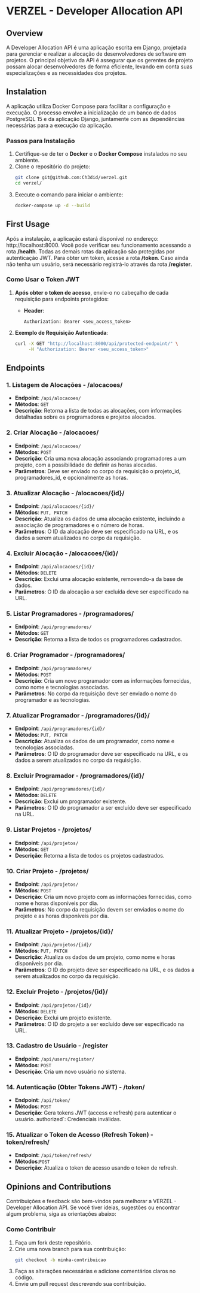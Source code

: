 # VERZEL - **Developer Allocation API**  

## Overview
A Developer Allocation API é uma aplicação escrita em Django, projetada para gerenciar e realizar a alocação de desenvolvedores de software em projetos. 
O principal objetivo da API é assegurar que os gerentes de projeto possam alocar desenvolvedores de forma eficiente, levando em conta suas especializações e as necessidades dos projetos.

## Instalation
A aplicação utiliza Docker Compose para facilitar a configuração e execução. O processo envolve a inicialização de um banco de dados PostgreSQL 15 e da aplicação Django, juntamente com as dependências necessárias para a execução da aplicação.

### Passos para Instalação
1. Certifique-se de ter o **Docker** e o **Docker Compose** instalados no seu ambiente.
2. Clone o repositório do projeto:
   ```bash
   git clone git@github.com:Ch3did/verzel.git
   cd verzel/
3. Execute o comando para iniciar o ambiente:
   ```bash
   docker-compose up -d --build


## First Usage 

Após a instalação, a aplicação estará disponível no endereço: http://localhost:8000. Você pode verificar seu funcionamento acessando a rota **/health**. Todas as demais rotas da aplicação são protegidas por autenticação JWT. Para obter um token, acesse a rota **/token**. Caso ainda não tenha um usuário, será necessário registrá-lo através da rota **/register**.

### **Como Usar o Token JWT**

1. **Após obter o token de acesso**, envie-o no cabeçalho de cada requisição para endpoints protegidos:
   - **Header**:
     ```
     Authorization: Bearer <seu_access_token>
     ```

2. **Exemplo de Requisição Autenticada**:
   ```bash
   curl -X GET "http://localhost:8000/api/protected-endpoint/" \
        -H "Authorization: Bearer <seu_access_token>"
   ```

## Endpoints


### 1. Listagem de Alocações - /alocacoes/

- **Endpoint**: `/api/alocacoes/`
- **Métodos**: `GET`
- **Descrição**: Retorna a lista de todas as alocações, com informações detalhadas sobre os programadores e projetos alocados.

### 2. Criar Alocação - /alocacoes/

- **Endpoint**: `/api/alocacoes/`
- **Métodos**: `POST`
- **Descrição**: Cria uma nova alocação associando programadores a um projeto, com a possibilidade de definir as horas alocadas.
- **Parâmetros**: Deve ser enviado no corpo da requisição o projeto_id, programadores_id, e opcionalmente as horas.

### 3. Atualizar Alocação - /alocacoes/{id}/

- **Endpoint**: `/api/alocacoes/{id}/`
- **Métodos**: `PUT, PATCH`
- **Descrição**: Atualiza os dados de uma alocação existente, incluindo a associação de programadores e o número de horas.
- **Parâmetros**: O ID da alocação deve ser especificado na URL, e os dados a serem atualizados no corpo da requisição.


### 4. Excluir Alocação - /alocacoes/{id}/

- **Endpoint**: `/api/alocacoes/{id}/`
- **Métodos**: `DELETE`
- **Descrição**: Exclui uma alocação existente, removendo-a da base de dados.
- **Parâmetros**: O ID da alocação a ser excluída deve ser especificado na URL.

### 5. Listar Programadores - /programadores/

- **Endpoint**: `/api/programadores/`
- **Métodos**: `GET`
- **Descrição**: Retorna a lista de todos os programadores cadastrados.

### 6. Criar Programador - /programadores/

- **Endpoint**: `/api/programadores/`
- **Métodos**: `POST`
- **Descrição**: Cria um novo programador com as informações fornecidas, como nome e tecnologias associadas.
- **Parâmetros**: No corpo da requisição deve ser enviado o nome do programador e as tecnologias.

### 7. Atualizar Programador - /programadores/{id}/

- **Endpoint**: `/api/programadores/{id}/`
- **Métodos**: `PUT, PATCH`
- **Descrição**: Atualiza os dados de um programador, como nome e tecnologias associadas.
- **Parâmetros**: O ID do programador deve ser especificado na URL, e os dados a serem atualizados no corpo da requisição.

### 8. Excluir Programador - /programadores/{id}/

- **Endpoint**: `/api/programadores/{id}/`
- **Métodos**: `DELETE`
- **Descrição**: Exclui um programador existente.
- **Parâmetros**: O ID do programador a ser excluído deve ser especificado na URL.

### 9. Listar Projetos - /projetos/

- **Endpoint**: `/api/projetos/`
- **Métodos**: `GET`
- **Descrição**: Retorna a lista de todos os projetos cadastrados.

### 10. Criar Projeto - /projetos/

- **Endpoint**: `/api/projetos/`
- **Métodos**: `POST`
- **Descrição**: Cria um novo projeto com as informações fornecidas, como nome e horas disponíveis por dia.
- **Parâmetros**: No corpo da requisição devem ser enviados o nome do projeto e as horas disponíveis por dia.

### 11. Atualizar Projeto - /projetos/{id}/

- **Endpoint**: `/api/projetos/{id}/`
- **Métodos**: `PUT, PATCH`
- **Descrição**: Atualiza os dados de um projeto, como nome e horas disponíveis por dia.
- **Parâmetros**: O ID do projeto deve ser especificado na URL, e os dados a serem atualizados no corpo da requisição.

### 12. Excluir Projeto - /projetos/{id}/

- **Endpoint**: `/api/projetos/{id}/`
- **Métodos**: `DELETE`
- **Descrição**: Exclui um projeto existente.
- **Parâmetros**: O ID do projeto a ser excluído deve ser especificado na URL.

### 13. Cadastro de Usuário - /register

- **Endpoint**: `/api/users/register/`
- **Métodos**: `POST`
- **Descrição**: Cria um novo usuário no sistema.

### 14. Autenticação (Obter Tokens JWT) - /token/

- **Endpoint**: `/api/token/`
- **Métodos**: `POST`
- **Descrição**: Gera tokens JWT (access e refresh) para autenticar o usuário.
authorized`: Credenciais inválidas.

### 15. Atualizar o Token de Acesso (Refresh Token) - token/refresh/

- **Endpoint**: `/api/token/refresh/`
- **Métodos**:`POST`
- **Descrição**: Atualiza o token de acesso usando o token de refresh.


## Opinions and Contributions

Contribuições e feedback são bem-vindos para melhorar a VERZEL - Developer Allocation API. Se você tiver ideias, sugestões ou encontrar algum problema, siga as orientações abaixo:

### Como Contribuir
1. Faça um fork deste repositório.
2. Crie uma nova branch para sua contribuição:
   ```bash
   git checkout -b minha-contribuicao
   ```
3. Faça as alterações necessárias e adicione comentários claros no código.
4. Envie um pull request descrevendo sua contribuição.

